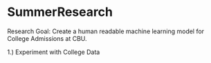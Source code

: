 # SummerResearch
Research Goal: Create a human readable machine learning model for College Admissions at CBU.

1.) Experiment with College Data
